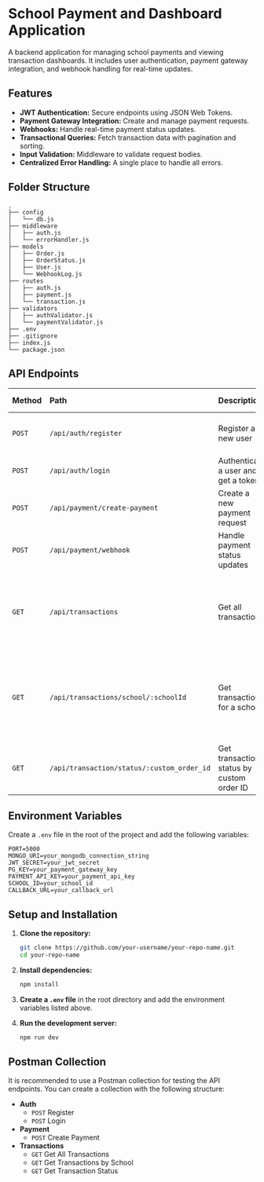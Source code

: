 # School Payment and Dashboard Application

A backend application for managing school payments and viewing transaction dashboards. It includes user authentication, payment gateway integration, and webhook handling for real-time updates.

## Features

- **JWT Authentication:** Secure endpoints using JSON Web Tokens.
- **Payment Gateway Integration:** Create and manage payment requests.
- **Webhooks:** Handle real-time payment status updates.
- **Transactional Queries:** Fetch transaction data with pagination and sorting.
- **Input Validation:** Middleware to validate request bodies.
- **Centralized Error Handling:** A single place to handle all errors.

## Folder Structure

```
.
├── config
│   └── db.js
├── middleware
│   ├── auth.js
│   └── errorHandler.js
├── models
│   ├── Order.js
│   ├── OrderStatus.js
│   ├── User.js
│   └── WebhookLog.js
├── routes
│   ├── auth.js
│   ├── payment.js
│   └── transaction.js
├── validators
│   ├── authValidator.js
│   └── paymentValidator.js
├── .env
├── .gitignore
├── index.js
└── package.json
```

## API Endpoints

| Method | Path                                       | Description                               | Protected | Request Body/Params                                                                                             | Success Response                                                         |
| :----- | :----------------------------------------- | :---------------------------------------- | :-------- | :-------------------------------------------------------------------------------------------------------------- | :----------------------------------------------------------------------- |
| `POST` | `/api/auth/register`                       | Register a new user                       | No        | `name` (string), `email` (string), `password` (string)                                                          | `{ "msg": "User registered successfully" }`                              |
| `POST` | `/api/auth/login`                          | Authenticate a user and get a token       | No        | `email` (string), `password` (string)                                                                           | `{ "token": "JWT_TOKEN" }`                                               |
| `POST` | `/api/payment/create-payment`              | Create a new payment request              | Yes       | `amount` (number), `student_info` (object)                                                                      | Redirects to the payment gateway URL.                                    |
| `POST` | `/api/payment/webhook`                     | Handle payment status updates             | No        | `order_info` (object)                                                                                           | `{ "status": "OK" }`                                                     |
| `GET`  | `/api/transactions`                        | Get all transactions                      | Yes       | `page` (number, optional), `limit` (number, optional), `sort` (string, optional), `order` (string, optional)    | `{ "total": 1, "page": 1, "limit": 10, "totalPages": 1, "data": [...] }` |
| `GET`  | `/api/transactions/school/:schoolId`       | Get transactions for a school             | Yes       | `schoolId` (string, required), `page` (number, optional), `limit` (number, optional), `sort` (string, optional) | `{ "total": 1, "page": 1, "limit": 10, "totalPages": 1, "data": [...] }` |
| `GET`  | `/api/transaction/status/:custom_order_id` | Get transaction status by custom order ID | Yes       | `custom_order_id` (string, required)                                                                            | `{ "status": "success" }`                                                |

## Environment Variables

Create a `.env` file in the root of the project and add the following variables:

```
PORT=5000
MONGO_URI=your_mongodb_connection_string
JWT_SECRET=your_jwt_secret
PG_KEY=your_payment_gateway_key
PAYMENT_API_KEY=your_payment_api_key
SCHOOL_ID=your_school_id
CALLBACK_URL=your_callback_url
```

## Setup and Installation

1.  **Clone the repository:**

    ```bash
    git clone https://github.com/your-username/your-repo-name.git
    cd your-repo-name
    ```

2.  **Install dependencies:**

    ```bash
    npm install
    ```

3.  **Create a `.env` file** in the root directory and add the environment variables listed above.

4.  **Run the development server:**
    ```bash
    npm run dev
    ```

## Postman Collection

It is recommended to use a Postman collection for testing the API endpoints. You can create a collection with the following structure:

- **Auth**
  - `POST` Register
  - `POST` Login
- **Payment**
  - `POST` Create Payment
- **Transactions**
  - `GET` Get All Transactions
  - `GET` Get Transactions by School
  - `GET` Get Transaction Status
